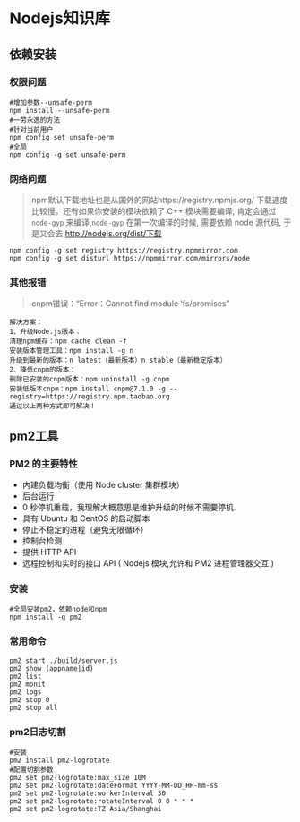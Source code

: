# Nodejs知识库

## 依赖安装

### 权限问题

```shell
#增加参数--unsafe-perm
npm install --unsafe-perm
#一劳永逸的方法
#针对当前用户
npm config set unsafe-perm
#全局
npm config -g set unsafe-perm
```

### 网络问题

> npm默认下载地址也是从国外的网站https://registry.npmjs.org/ 下载速度比较慢。还有如果你安装的模块依赖了 C++ 模块需要编译, 肯定会通过 `node-gyp` 来编译,`node-gyp` 在第一次编译的时候, 需要依赖 node 源代码, 于是又会去 http://nodejs.org/dist/下载

```shell
npm config -g set registry https://registry.npmmirror.com
npm config -g set disturl https://npmmirror.com/mirrors/node
```

### 其他报错

> cnpm错误：“Error：Cannot find module ‘fs/promises”

```shell
解决方案：
1、升级Node.js版本：
清理npm缓存：npm cache clean -f
安装版本管理工具：npm install -g n
升级到最新的版本：n latest（最新版本）n stable（最新稳定版本）
2、降低cnpm的版本：
删除已安装的cnpm版本：npm uninstall -g cnpm
安装低版本cnpm：npm install cnpm@7.1.0 -g --registry=https://registry.npm.taobao.org
通过以上两种方式即可解决！
```

## pm2工具

### PM2 的主要特性

- 内建负载均衡（使用 Node cluster 集群模块）
- 后台运行
- 0 秒停机重载，我理解大概意思是维护升级的时候不需要停机.
- 具有 Ubuntu 和 CentOS 的启动脚本
- 停止不稳定的进程（避免无限循环）
- 控制台检测
- 提供 HTTP API
- 远程控制和实时的接口 API ( Nodejs 模块,允许和 PM2 进程管理器交互 )

### 安装

```shell
#全局安装pm2，依赖node和npm
npm install -g pm2
```

### 常用命令

```shell
pm2 start ./build/server.js
pm2 show (appname|id)
pm2 list
pm2 monit
pm2 logs
pm2 stop 0
pm2 stop all
```

### pm2日志切割

```shell
#安装
pm2 install pm2-logrotate
#配置切割参数
pm2 set pm2-logrotate:max_size 10M
pm2 set pm2-logrotate:dateFormat YYYY-MM-DD_HH-mm-ss
pm2 set pm2-logrotate:workerInterval 30
pm2 set pm2-logrotate:rotateInterval 0 0 * * *
pm2 set pm2-logrotate:TZ Asia/Shanghai
```

